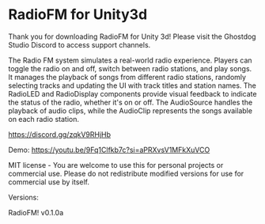 # RadioFM for Unity3d
Thank you for downloading RadioFM for Unity 3d! Please visit the Ghostdog Studio Discord to access support channels.

The Radio FM system simulates a real-world radio experience. Players can toggle the radio
on and off, switch between radio stations, and play songs. It manages the playback of
songs from different radio stations, randomly selecting tracks and updating the UI with
track titles and station names. The RadioLED and RadioDisplay components provide visual
feedback to indicate the status of the radio, whether it's on or off. The AudioSource
handles the playback of audio clips, while the AudioClip represents the songs available on
each radio station.

https://discord.gg/zqkV9RHjHb

Demo:
https://youtu.be/9Fq1Clfkb7c?si=aPRXvsV1MFkXuVCO

MIT license - You are welcome to use this for personal projects or commercial use. Please do not redistribute modified versions for use for commercial use by itself. 

Versions:

RadioFM! v0.1.0a
